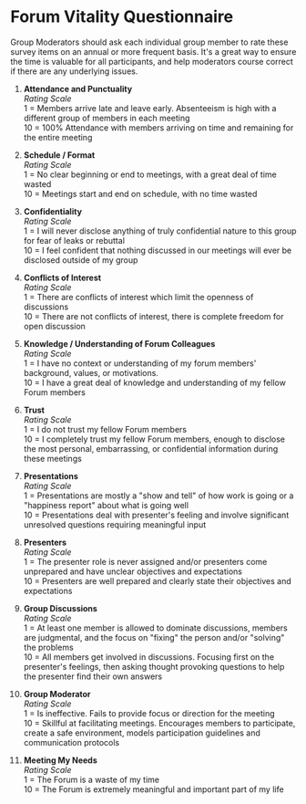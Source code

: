 # Forum Vitality Questionnaire 

Group Moderators should ask each individual group member to rate these survey items on an annual or more frequent basis. It's a great way to ensure the time is valuable for all participants, and help moderators course correct if there are any underlying issues. 

1. **Attendance and Punctuality** <br> 
*Rating Scale* <br> 
1 = Members arrive late and leave early. Absenteeism is high with a different group of members in each meeting <br>
10 = 100% Attendance with members arriving on time and remaining for the entire meeting

2. **Schedule / Format** <br> 
*Rating Scale* <br> 
1 = No clear beginning or end to meetings, with a great deal of time wasted <br>
10 = Meetings start and end on schedule, with no time wasted

3. **Confidentiality** <br> 
*Rating Scale* <br> 
1 = I will never disclose anything of truly confidential nature to this group for fear of leaks or rebuttal <br>
10 = I feel confident that nothing discussed in our meetings will ever be disclosed outside of my group 

4. **Conflicts of Interest** <br> 
*Rating Scale* <br> 
1 = There are conflicts of interest which limit the openness of discussions <br>
10 = There are not conflicts of interest, there is complete freedom for open discussion

5. **Knowledge / Understanding of Forum Colleagues** <br> 
*Rating Scale* <br> 
1 = I have no context or understanding of my forum members' background, values, or motivations. <br>
10 = I have a great deal of knowledge and understanding of my fellow Forum members 

6. **Trust** <br> 
*Rating Scale* <br> 
1 = I do not trust my fellow Forum members <br>
10 = I completely trust my fellow Forum members, enough to disclose the most personal, embarrassing, or confidential information during these meetings

7. **Presentations** <br> 
*Rating Scale* <br> 
1 = Presentations are mostly a "show and tell" of how work is going or a "happiness report" about what is going well <br>
10 = Presentations deal with presenter's feeling and involve significant unresolved questions requiring meaningful input 

8. **Presenters** <br> 
*Rating Scale* <br> 
1 = The presenter role is never assigned and/or presenters come unprepared and have unclear objectives and expectations <br>
10 = Presenters are well prepared and clearly state their objectives and expectations 

9. **Group Discussions** <br> 
*Rating Scale* <br> 
1 = At least one member is allowed to dominate discussions, members are judgmental, and the focus on "fixing" the person and/or "solving" the problems <br>
10 = All members get involved in discussions. Focusing first on the presenter's feelings, then asking thought provoking questions to help the presenter find their own answers

10. **Group Moderator** <br> 
*Rating Scale* <br> 
1 = Is ineffective. Fails to provide focus or direction for the meeting <br>
10 = Skillful at facilitating meetings. Encourages members to participate, create a safe environment, models participation guidelines and communication protocols

11. **Meeting My Needs** <br> 
*Rating Scale* <br> 
1 = The Forum is a waste of my time <br>
10 = The Forum is extremely meaningful and important part of my life 

